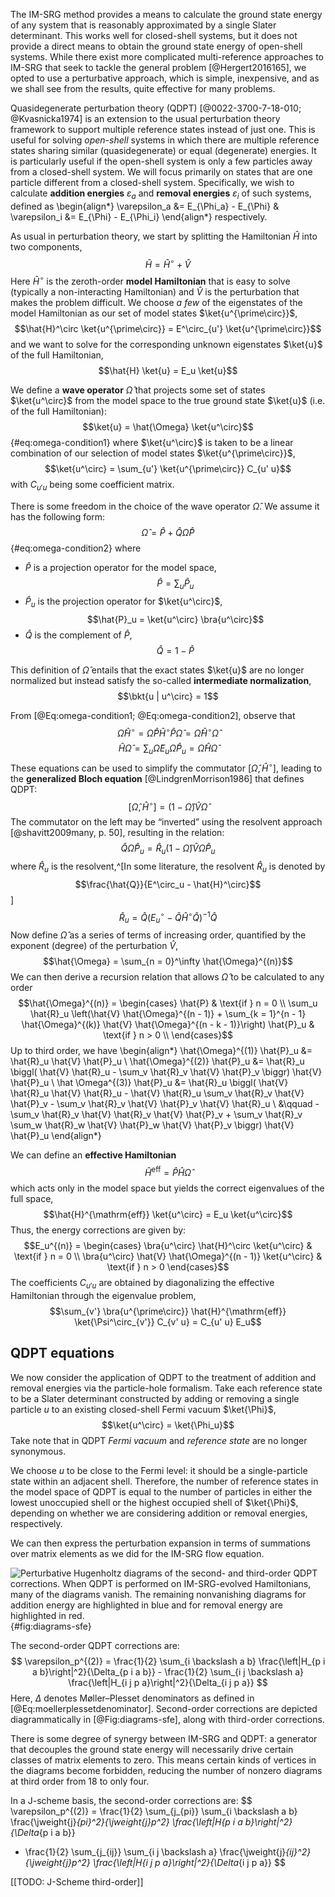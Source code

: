 The IM-SRG method provides a means to calculate the ground state energy of any system that is reasonably approximated by a single Slater determinant.  This works well for closed-shell systems, but it does not provide a direct means to obtain the ground state energy of open-shell systems.  While there exist more complicated multi-reference approaches to IM-SRG that seek to tackle the general problem [@Hergert2016165], we opted to use a perturbative approach, which is simple, inexpensive, and as we shall see from the results, quite effective for many problems.

Quasidegenerate perturbation theory (QDPT) [@0022-3700-7-18-010; @Kvasnicka1974] is an extension to the usual perturbation theory framework to support multiple reference states instead of just one.  This is useful for solving *open-shell* systems in which there are multiple reference states sharing similar (quasidegenerate) or equal (degenerate) energies.  It is particularly useful if the open-shell system is only a few particles away from a closed-shell system.  We will focus primarily on states that are one particle different from a closed-shell system.  Specifically, we wish to calculate **addition energies** $\varepsilon_a$ and **removal energies** $\varepsilon_i$ of such systems, defined as
\begin{align*}
  \varepsilon_a &= E_{\Phi_a} - E_{\Phi} &
  \varepsilon_i &= E_{\Phi} - E_{\Phi_i}
\end{align*}
respectively.

As usual in perturbation theory, we start by splitting the Hamiltonian $\hat{H}$ into two components,
$$\hat{H} = \hat{H}^\circ + \hat{V}$$
Here $\hat{H}^\circ$ is the zeroth-order **model Hamiltonian** that is easy to solve (typically a non-interacting Hamiltonian) and $\hat{V}$ is the perturbation that makes the problem difficult.  We choose *a few* of the eigenstates of the model Hamiltonian as our set of model states $\ket{u^{\prime\circ}}$,
$$\hat{H}^\circ \ket{u^{\prime\circ}} = E^\circ_{u'} \ket{u^{\prime\circ}}$$
and we want to solve for the corresponding unknown eigenstates $\ket{u}$ of the full Hamiltonian,
$$\hat{H} \ket{u} = E_u \ket{u}$$

We define a **wave operator** $\hat{\Omega}$ that projects some set of states $\ket{u^\circ}$ from the model space to the true ground state $\ket{u}$ (i.e. of the full Hamiltonian):
$$\ket{u} = \hat{\Omega} \ket{u^\circ}$$ {#eq:omega-condition1}
where $\ket{u^\circ}$ is taken to be a linear combination of our selection of model states $\ket{u^{\prime\circ}}$,
$$\ket{u^\circ} = \sum_{u'} \ket{u^{\prime\circ}} C_{u' u}$$
with $C_{u' u}$ being some coefficient matrix.

There is some freedom in the choice of the wave operator $\hat{\Omega}$.  We assume it has the following form:
$$\hat{\Omega} = \hat{P} + \hat{Q} \hat{\Omega} \hat{P}$$ {#eq:omega-condition2}
where

  - $\hat{P}$ is a projection operator for the model space,
    $$\hat{P} = \sum_u \hat{P}_u$$
  - $\hat{P}_u$ is the projection operator for $\ket{u^\circ}$,
    $$\hat{P}_u = \ket{u^\circ} \bra{u^\circ}$$
  - $\hat{Q}$ is the complement of $\hat{P}$,
    $$\hat{Q} = 1 - \hat{P}$$

This definition of $\hat{\Omega}$ entails that the exact states $\ket{u}$ are no longer normalized but instead satisfy the so-called **intermediate normalization**,
$$\bkt{u | u^\circ} = 1$$

From [@Eq:omega-condition1; @Eq:omega-condition2], observe that
$$\hat{\Omega} \hat{H}^\circ = \hat{\Omega} \hat{P} \hat{H}^\circ \hat{P} \hat{\Omega} = \hat{\Omega} \hat{H}^\circ \hat{\Omega}$$
$$\hat{H} \hat{\Omega} = \sum_u \hat{\Omega} E_u \hat{\Omega} \hat{P}_u = \hat{\Omega} \hat{H} \hat{\Omega}$$
These equations can be used to simplify the commutator $[\hat{\Omega}, \hat{H}^\circ]$, leading to the **generalized Bloch equation** [@LindgrenMorrison1986] that defines QDPT:
$$[\hat{\Omega}, \hat{H}^\circ] = (1 - \hat{\Omega}) \hat{V} \hat{\Omega}$$
The commutator on the left may be “inverted” using the resolvent approach [@shavitt2009many, p. 50], resulting in the relation:
$$\hat{Q} \hat{\Omega} \hat{P}_u = \hat{R}_u (1 - \hat{\Omega}) \hat{V} \hat{\Omega} \hat{P}_u$$
where $\hat{R}_u$ is the resolvent,^[In some literature, the resolvent $\hat{R}_u$ is denoted by $$\frac{\hat{Q}}{E^\circ_u - \hat{H}^\circ}$$]
$$\hat{R}_u = \hat{Q} (E^\circ_u - \hat{Q} \hat{H}^\circ \hat{Q})^{-1} \hat{Q}$$
Now define $\hat{\Omega}$ as a series of terms of increasing order, quantified by the exponent (degree) of the perturbation $\hat{V}$,
$$\hat{\Omega} = \sum_{n = 0}^\infty \hat{\Omega}^{(n)}$$
We can then derive a recursion relation that allows $\hat{\Omega}$ to be calculated to any order
$$\hat{\Omega}^{(n)} = \begin{cases}
  \hat{P} & \text{if } n = 0 \\
  \sum_u \hat{R}_u \left(\hat{V} \hat{\Omega}^{(n - 1)} + \sum_{k = 1}^{n - 1} \hat{\Omega}^{(k)} \hat{V} \hat{\Omega}^{(n - k - 1)}\right) \hat{P}_u & \text{if } n > 0 \\
\end{cases}$$
Up to third order, we have
\begin{align*}
  \hat{\Omega}^{(1)} \hat{P}_u &= \hat{R}_u \hat{V} \hat{P}_u \\
  \hat{\Omega}^{(2)} \hat{P}_u &=
    \hat{R}_u \biggl(
    \hat{V} \hat{R}_u
    - \sum_v \hat{R}_v \hat{V} \hat{P}_v
    \biggr) \hat{V} \hat{P}_u \\
  \hat \Omega^{(3)} \hat{P}_u &=
    \hat{R}_u \biggl(
    \hat{V} \hat{R}_u \hat{V} \hat{R}_u
    - \hat{V} \hat{R}_u \sum_v \hat{R}_v \hat{V} \hat{P}_v
    - \sum_v \hat{R}_v \hat{V} \hat{P}_v \hat{V} \hat{R}_u \\
  &\qquad
    - \sum_v \hat{R}_v \hat{V} \hat{R}_v \hat{V} \hat{P}_v
    + \sum_v \hat{R}_v \sum_w \hat{R}_w \hat{V} \hat{P}_w \hat{V} \hat{P}_v
    \biggr) \hat{V} \hat{P}_u
\end{align*}

We can define an **effective Hamiltonian**
$$\hat{H}^{\mathrm{eff}} = \hat{P} \hat{H} \hat{\Omega}$$
which acts only in the model space but yields the correct eigenvalues of the full space,
$$\hat{H}^{\mathrm{eff}} \ket{u^\circ} = E_u \ket{u^\circ}$$
Thus, the energy corrections are given by:
$$E_u^{(n)} = \begin{cases}
  \bra{u^\circ} \hat{H}^\circ \ket{u^\circ} & \text{if } n = 0 \\
  \bra{u^\circ} \hat{V} \hat{\Omega}^{(n - 1)} \ket{u^\circ} & \text{if } n > 0
\end{cases}$$
The coefficients $C_{u' u}$ are obtained by diagonalizing the effective Hamiltonian through the eigenvalue problem,
$$\sum_{v'} \bra{u^{\prime\circ}} \hat{H}^{\mathrm{eff}} \ket{\Psi^\circ_{v'}} C_{v' u} = C_{u' u} E_u$$

## QDPT equations

We now consider the application of QDPT to the treatment of addition and removal energies via the particle-hole formalism.  Take each reference state to be a Slater determinant constructed by adding or removing a single particle $u$ to an existing closed-shell Fermi vacuum $\ket{\Phi}$,
$$\ket{u^\circ} = \ket{\Phi_u}$$
Take note that in QDPT *Fermi vacuum* and *reference state* are no longer synonymous.

We choose $u$ to be close to the Fermi level: it should be a single-particle state within an adjacent shell.  Therefore, the number of reference states in the model space of QDPT is equal to the number of particles in either the lowest unoccupied shell or the highest occupied shell of $\ket{\Phi}$, depending on whether we are considering addition or removal energies, respectively.

We can then express the perturbation expansion in terms of summations over matrix elements as we did for the IM-SRG flow equation.

![Perturbative Hugenholtz diagrams of the second- and third-order QDPT corrections.  When QDPT is performed on IM-SRG-evolved Hamiltonians, many of the diagrams vanish.  The remaining nonvanishing diagrams for addition energy are highlighted in blue and for removal energy are highlighted in red.](fig-diagrams-sfe){#fig:diagrams-sfe}

The second-order QDPT corrections are:
$$
  \varepsilon_p^{(2)} =
    \frac{1}{2} \sum_{i \backslash a b}
    \frac{\left|H_{p i a b}\right|^2}{\Delta_{p i a b}}
    - \frac{1}{2} \sum_{i j \backslash a}
    \frac{\left|H_{i j p a}\right|^2}{\Delta_{i j p a}}
$$
Here, $\Delta$ denotes Møller–Plesset denominators as defined in [@Eq:moellerplessetdenominator].  Second-order corrections are depicted diagrammatically in [@Fig:diagrams-sfe], along with third-order corrections.

There is some degree of synergy between IM-SRG and QDPT: a generator that decouples the ground state energy will necessarily drive certain classes of matrix elements to zero.  This means certain kinds of vertices in the diagrams become forbidden, reducing the number of nonzero diagrams at third order from 18 to only four.

In a J-scheme basis, the second-order corrections are:
$$
  \varepsilon_p^{(2)} =
    \frac{1}{2} \sum_{j_{pi}} \sum_{i \backslash a b}
    \frac{\jweight{j}_{pi}^2}{\jweight{j}_p^2}
    \frac{\left|H_{p i a b}\right|^2}{\Delta_{p i a b}}
  - \frac{1}{2} \sum_{j_{ij}} \sum_{i j \backslash a}
    \frac{\jweight{j}_{ij}^2}{\jweight{j}_p^2}
    \frac{\left|H_{i j p a}\right|^2}{\Delta_{i j p a}}
$$

[[TODO: J-Scheme third-order]]
